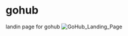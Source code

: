 # gohub
landin page for gohub
![GoHub_Landing_Page](https://user-images.githubusercontent.com/54816692/126050103-58f46879-936d-4e30-9683-614165b0c42f.jpg)

